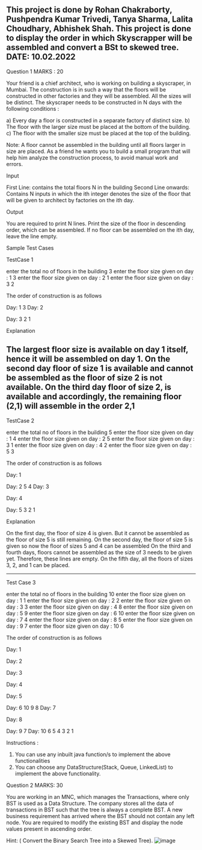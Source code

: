 This project is done by Rohan Chakraborty, Pushpendra Kumar Trivedi, Tanya Sharma, Lalita Choudhary, Abhishek Shah.
This project is done to display the order in which Skyscrapper will be assembled and convert a BSt to skewed tree.
DATE: 10.02.2022
---------------------------------------------------------------------------------------------------------------------

Question  1                                                                                                                MARKS : 20

Your friend is a chief architect, who is working on building a skyscraper, in Mumbai. The construction is in such a way that the floors will be constructed in other factories and they will be assembled. All the sizes will be distinct.
The skyscraper needs to be constructed in N days with the following conditions :

a)	Every day a floor is constructed in a separate factory of distinct size.
b)	The floor with the larger size must be placed at the bottom of the building.
c)	The floor with the smaller size must be placed at the top of the building.

Note: A floor cannot be assembled in the building until all floors larger in size are placed.
As a friend he wants you to build a small program that will help him analyze the construction process, to avoid manual work and errors.

Input

First Line: contains the total floors N in the building
Second Line onwards: Contains N inputs in which the ith integer denotes the size of the floor that will be given to architect by factories on the ith day.

Output

You are required to print N lines. Print the size of the floor in descending order, which can be assembled.
If no floor can be assembled on the ith day, leave the line empty.

Sample Test Cases

TestCase 1

enter the total no of floors in the building
3
enter the floor size given on day : 1
3
enter the floor size given on day : 2
1
enter the floor size given on day : 3
2

The order of construction is as follows

Day: 1
3 
Day: 2

Day: 3
2 1 

Explanation

The largest floor size is available on day 1 itself, hence it will be assembled on day 1.
On the second day floor of size 1 is available and cannot be assembled as the floor of size 2 is not available.
On the third day floor of size 2, is available and accordingly, the remaining floor (2,1) will assemble in the order 2,1
--------------------------------------------------------------------------------------------------------------------------

TestCase 2

enter the total no of floors in the building
5
enter the floor size given on day : 1
4
enter the floor size given on day : 2
5
enter the floor size given on day : 3
1
enter the floor size given on day : 4
2
enter the floor size given on day : 5
3

The order of construction is as follows

Day: 1

Day: 2
5 4 
Day: 3

Day: 4

Day: 5
3 2 1 

Explanation

On the first day, the floor of size 4 is given. But it cannot be assembled as the floor of size 5 is still remaining.
On the second day, the floor of size 5 is given so now the floor of sizes 5 and 4 can be assembled
On the third and fourth days, floors cannot be assembled as the size of 3 needs to be given yet. Therefore, these lines are empty. 
On the fifth day, all the floors of sizes 3, 2, and 1 can be placed.

--------------------------------------------------------------------------------------------------------------------------


Test Case 3

enter the total no of floors in the building
10
enter the floor size given on day : 1
1
enter the floor size given on day : 2
2
enter the floor size given on day : 3
3
enter the floor size given on day : 4
8
enter the floor size given on day : 5
9
enter the floor size given on day : 6
10
enter the floor size given on day : 7
4
enter the floor size given on day : 8
5
enter the floor size given on day : 9
7
enter the floor size given on day : 10
6

The order of construction is as follows

Day: 1

Day: 2

Day: 3

Day: 4

Day: 5

Day: 6
10 9 8 
Day: 7

Day: 8

Day: 9
7 
Day: 10
6 5 4 3 2 1 

Instructions :

1)	You can use any inbuilt java function/s to implement the above functionalities
2)	You can choose any DataStructure(Stack, Queue, LinkedList) to implement the above functionality.

Question 2                                                                                                          MARKS: 30

You are working in an MNC, which manages the Transactions, where only BST is used as a Data Structure. The company stores all the data of transactions in BST such that the tree is always a complete BST. 
A new business requirement has arrived where the BST should not contain any left node.
You are required to modify the existing BST and display the node values present in ascending order.

Hint: ( Convert the Binary Search Tree into a Skewed Tree).
![image](https://user-images.githubusercontent.com/115868116/218317142-4e114de1-bab3-462a-ac18-169983ea3567.png)

